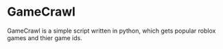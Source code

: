 # GameCrawl
GameCrawl is a simple script written in python, which gets popular roblox games and thier game ids.
